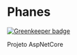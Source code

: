 # Phanes

[![Greenkeeper badge](https://badges.greenkeeper.io/nelson1987/Phanes.svg)](https://greenkeeper.io/)

Projeto AspNetCore
